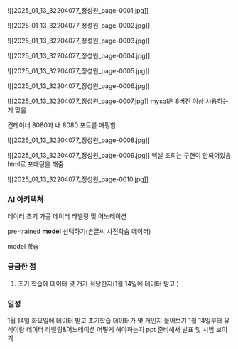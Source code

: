 ![[2025_01_13_32204077_정성원_page-0001.jpg]]

![[2025_01_13_32204077_정성원_page-0002.jpg]]

![[2025_01_13_32204077_정성원_page-0003.jpg]]

![[2025_01_13_32204077_정성원_page-0004.jpg]]

![[2025_01_13_32204077_정성원_page-0005.jpg]]

![[2025_01_13_32204077_정성원_page-0006.jpg]]

![[2025_01_13_32204077_정성원_page-0007.jpg]]
mysql은 8버전 이상 사용하는게 맞음

컨테이너 8080과 내 8080 포트를 매핑함




![[2025_01_13_32204077_정성원_page-0008.jpg]]

![[2025_01_13_32204077_정성원_page-0009.jpg]]
엑셀 조회는 구현이 안되어있음
html로 포매팅을 해줌

![[2025_01_13_32204077_정성원_page-0010.jpg]]

### AI 아키텍처
데이터 초기 가공
데이터 라벨링 및 어노테이션

pre-trained **model** 선택하기(손글씨 사전학습 데이터)

model 학습

### 궁금한 점
1. 초기 학습에 데이터 몇 개가 적당한지(1월 14일에 데이터 받고 )



### 일정
1월 14일 화요일에 데이터 받고 초기학습 데이터가 몇 개인지 물어보기
1월 14일부터 유석이랑 데이터 라벨링&어노테이션 어떻게 해야하는지 ppt 준비해서 발표 및 시범 보이기
